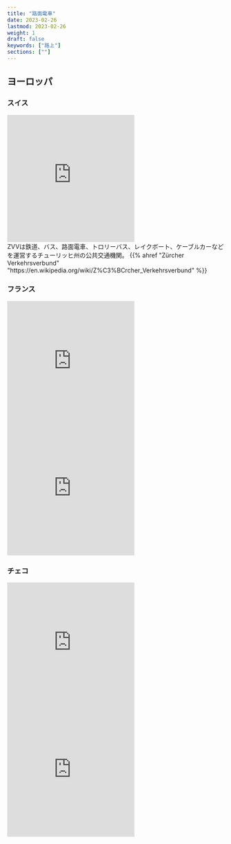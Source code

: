 ```yaml
---
title: "路面電車"
date: 2023-02-26
lastmod: 2023-02-26
weight: 1
draft: false
keywords: ["路上"]
sections: [""]
---
```


## ヨーロッパ

### スイス
<div class="googlemap-if">
<iframe src="https://www.google.com/maps/embed?pb=!4v1677488621810!6m8!1m7!1sdi6bI7202EYoUP3mYucIEQ!2m2!1d47.36684042886989!2d8.542630968049645!3f128.04633746125944!4f-21.883766985500245!5f1.0889863562908408" width="295" height="295" style="border:0;" allowfullscreen="" loading="lazy" referrerpolicy="no-referrer-when-downgrade"></iframe>
<div class="description">
ZVVは鉄道、バス、路面電車、トロリーバス、レイクボート、ケーブルカーなどを運営するチューリッヒ州の公共交通機関。
{{% ahref "Zürcher Verkehrsverbund" "https://en.wikipedia.org/wiki/Z%C3%BCrcher_Verkehrsverbund" %}}
</div>
</div>

### フランス
<div class="googlemap-if">
<iframe src="https://www.google.com/maps/embed?pb=!4v1677407544944!6m8!1m7!1sLTJLrwa3Gju-wG7_X0ytEQ!2m2!1d43.29872659306265!2d5.376705641871977!3f208.56978626487347!4f-1.4770531485047655!5f1.2478055448822887" width="295" height="295" style="border:0;" allowfullscreen="" loading="lazy" referrerpolicy="no-referrer-when-downgrade"></iframe>

<iframe src="https://www.google.com/maps/embed?pb=!4v1677425850736!6m8!1m7!1s0D7ffLAam6CjIjbGa1SAAA!2m2!1d43.60621201427855!2d3.87725821215264!3f289.9245952245459!4f-1.3573241874797048!5f3.1324217183024974" width="295" height="295" style="border:0;" allowfullscreen="" loading="lazy" referrerpolicy="no-referrer-when-downgrade"></iframe>
</div>

### チェコ
<div class="googlemap-if">
<iframe src="https://www.google.com/maps/embed?pb=!4v1677458082575!6m8!1m7!1syYingQapk2CDC_pq0MVSkw!2m2!1d50.07272941405889!2d14.41053474543779!3f93.71355570173122!4f-2.8823557161345263!5f3.258764411479168" width="295" height="295" style="border:0;" allowfullscreen="" loading="lazy" referrerpolicy="no-referrer-when-downgrade"></iframe>

<iframe src="https://www.google.com/maps/embed?pb=!4v1677458127961!6m8!1m7!1sO-_s0Xygx_2KoxyIMfg9sA!2m2!1d50.07253670840898!2d14.40900331196714!3f305.85786271168956!4f-17.983921464169754!5f0.7820865974627469" width="295" height="295" style="border:0;" allowfullscreen="" loading="lazy" referrerpolicy="no-referrer-when-downgrade"></iframe>
</div>
